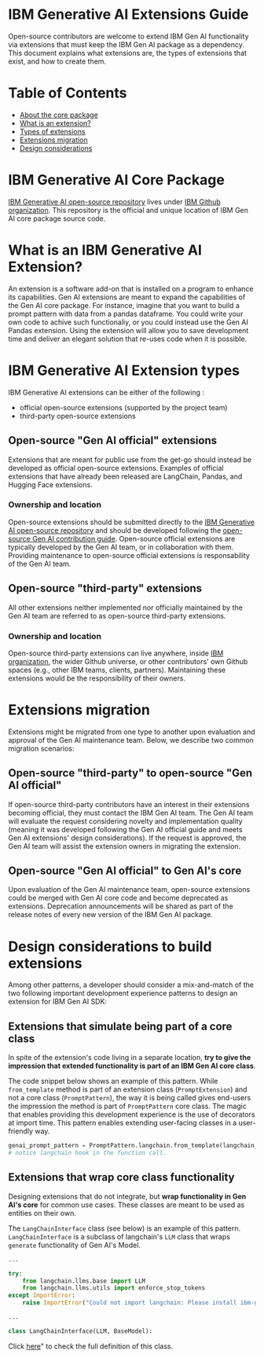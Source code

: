 # IBM Generative AI Extensions Guide
Open-source contributors are welcome to extend IBM Gen AI functionality via extensions that must keep the IBM Gen AI package as a dependency. This document explains what extensions are, the types of extensions that exist, and how to create them.

# Table of Contents
- [About the core package](#ibm-generative-ai-core-package)
- [What is an extension?](#what-is-an-ibm-generative-ai-extension)
- [Types of extensions](#ibm-generative-ai-extension-types)
- [Extensions migration](#extensions-migration)
- [Design considerations](#design-considerations-to-build-extensions)

# IBM Generative AI Core Package
[IBM Generative AI open-source repository](https://github.com/IBM/ibm-generative-ai) lives under [IBM Github organization](https://github.com/IBM/). This repository is the official and unique location of IBM Gen AI core package source code.

# What is an IBM Generative AI Extension?
An extension is a software add-on that is installed on a program to enhance its capabilities. Gen AI extensions are meant to expand the capabilities of the Gen AI core package. For instance, imagine that you want to build a prompt pattern with data from a pandas dataframe. You could write your own code  to achive such functionaliy, or you could instead use the Gen AI Pandas extension. Using the extension will allow you to save development time and deliver an elegant solution that re-uses code when it is possible.

# IBM Generative AI Extension types
IBM Generative AI extensions can be either of the following : 
- official open-source extensions (supported by the project team)
- third-party open-source extensions

## Open-source "Gen AI official" extensions
Extensions that are meant for public use from the get-go should instead be developed as official open-source extensions. Examples of official extensions that have already been released are LangChain, Pandas, and Hugging Face extensions.

### Ownership and location
Open-source extensions should be submitted directly to the [IBM Generative AI open-source repository](https://github.com/IBM/ibm-generative-ai) and should be developed following the [open-source Gen AI contribution guide](https://github.com/IBM/ibm-generative-ai/blob/main/DEVELOPMENT.md). Open-source official extensions are typically developed by the Gen AI team, or in collaboration with them. Providing maintenance to open-source official extensions is responsability of the Gen AI team.

## Open-source "third-party" extensions
All other extensions neither implemented nor officially maintained by the Gen AI team are referred to as open-source third-party extensions.

### Ownership and location
Open-source third-party extensions can live anywhere, inside [IBM organization](https://github.com/IBM/), the wider Github universe, or other contributors' own Github spaces (e.g., other IBM teams, clients, partners). Maintaining these extensions would be the responsibility of their owners.

# Extensions migration
Extensions might be migrated from one type to another upon evaluation and approval of the Gen AI maintenance team. Below, we describe two common migration scenarios:

## Open-source "third-party" to open-source "Gen AI official"
If open-source third-party contributors have an interest in their extensions becoming official, they must contact the IBM Gen AI team. The Gen AI team will evaluate the request considering novelty and implementation quality (meaning it was developed following the Gen AI official guide and meets Gen AI extensions' design considerations). If the request is approved, the Gen AI team will assist the extension owners in migrating the extension.

## Open-source "Gen AI official" to Gen AI's core
Upon evaluation of the Gen AI maintenance team, open-source extensions could be merged with Gen AI core code and become deprecated as extensions. Deprecation announcements will be shared as part of the release notes of every new version of the IBM Gen AI package.

# Design considerations to build extensions
Among other patterns, a developer should consider a mix-and-match of the two following important development experience patterns to design an extension for IBM Gen AI SDK:

## Extensions that simulate being part of a core class

In spite of the extension's code living in a separate location, **try to give the impression that extended functionality is part of an IBM Gen AI core class**.

The code snippet below shows an example of this pattern. While `from_template` method is part of an extension class (`PromptExtension`) and not a core class (`PromptPattern`), the way it is being called gives end-users the impression the method is part of `PromptPattern` core class. The magic that enables providing this development experience is the use of decorators at import time. This pattern enables extending user-facing classes in a user-friendly way.

```python
genai_prompt_pattern = PromptPattern.langchain.from_template(langchain_prompt_template)
# notice langchain hook in the function call.
```

## Extensions that wrap core class functionality

Designing extensions that do not integrate, but **wrap functionality in Gen AI's core** for common use cases. These classes are meant to be used as entities on their own.

The `LangChainInterface` class (see below) is an example of this pattern. `LangChainInterface` is a subclass of langchain's `LLM` class that wraps `generate` functionality of Gen AI's Model.

```python
...

try:
    from langchain.llms.base import LLM
    from langchain.llms.utils import enforce_stop_tokens
except ImportError:
    raise ImportError("Could not import langchain: Please install ibm-generative-ai[langchain] extension.")

...

class LangChainInterface(LLM, BaseModel):
```

Click [here](https://github.com/IBM/ibm-generative-ai/blob/main/src/genai/extensions/langchain/llm.py)" to check the full definition of this class.

